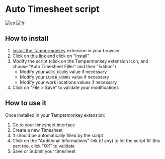 # Auto Timesheet script
[![en](https://img.shields.io/badge/lang-en-red.svg)](https://github.com/yfirmy/tampermonkey-userscripts/blob/master/auto-timesheet/README.md) [![fr](https://img.shields.io/badge/lang-fr-blue.svg)](https://github.com/yfirmy/tampermonkey-userscripts/blob/master/auto-timesheet/README.fr.md) 
## How to install
 1. [Install the Tampermonkey](https://www.tampermonkey.net/) extension in your browser 
 2. Click on [this link](https://raw.github.com/yfirmy/tampermonkey-userscripts/main/auto-timesheet/auto-timesheet.user.js) and click on "Install"
 3. Modify the script (click on the Tampermonkey extension icon, and choose "Auto Timesheet Filler" and then "Edition")
    -  Modify your `WORK_HOURS` value if necessary
    -  Modify your `LUNCH_HOURS` value if necessary 
    -  Modify your work locations values if necessary
 4. Click on "File > Save" to validate your modifications

## How to use it

Once installed in your Tampermonkey extension:
1. Go to your timesheet interface
2. Create a new Timesheet
3. It should be automatically filled by the script
4. Click on the "Additional Informations" link (if any) to let the script fill this part too, click "OK" to validate
5. Save or Submit your timesheet
